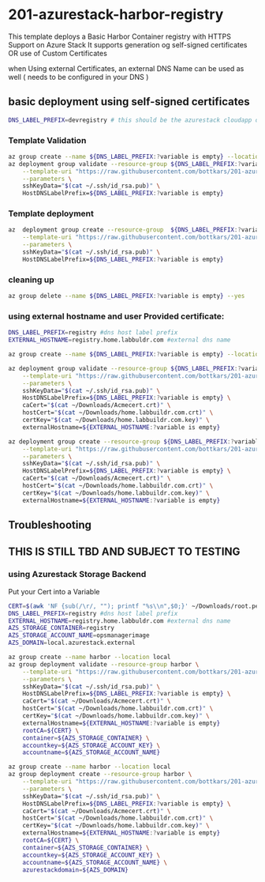 # 201-azurestack-harbor-registry

This template deploys a Basic Harbor Container registry with HTTPS Support on Azure Stack
It supports generation og self-signed certificates OR use of Custom Certificates

when Using external Certificates, an external DNS Name can be used as well ( needs to be configured in your DNS ) 


## basic deployment using self-signed certificates

```bash
DNS_LABEL_PREFIX=devregistry # this should be the azurestack cloudapp dns name , e.g. Harbor, Mandatory
```
### Template Validation
```bash
az group create --name ${DNS_LABEL_PREFIX:?variable is empty} --location local
az deployment group validate --resource-group ${DNS_LABEL_PREFIX:?variable is empty} \
    --template-uri "https://raw.githubusercontent.com/bottkars/201-azurestack-harbor-registry/master/azuredeploy.json" \
    --parameters \
    sshKeyData="$(cat ~/.ssh/id_rsa.pub)" \
    HostDNSLabelPrefix=${DNS_LABEL_PREFIX:?variable is empty}
```

### Template deployment

```bash
az  deployment group create --resource-group  ${DNS_LABEL_PREFIX:?variable is empty} \
    --template-uri "https://raw.githubusercontent.com/bottkars/201-azurestack-harbor-registry/master/azuredeploy.json" \
    --parameters \
    sshKeyData="$(cat ~/.ssh/id_rsa.pub)" \
    HostDNSLabelPrefix=${DNS_LABEL_PREFIX:?variable is empty}
```

### cleaning up
```bash
az group delete --name ${DNS_LABEL_PREFIX:?variable is empty} --yes
```


### using external hostname and user Provided certificate:
```bash
DNS_LABEL_PREFIX=registry #dns host label prefix 
EXTERNAL_HOSTNAME=registry.home.labbuldr.com #external dns name

az group create --name ${DNS_LABEL_PREFIX:?variable is empty} --location local

az deployment group validate --resource-group ${DNS_LABEL_PREFIX:?variable is empty}\
    --template-uri "https://raw.githubusercontent.com/bottkars/201-azurestack-harbor-registry/master/azuredeploy.json" \
    --parameters \
    sshKeyData="$(cat ~/.ssh/id_rsa.pub)" \
    HostDNSLabelPrefix=${DNS_LABEL_PREFIX:?variable is empty} \
    caCert="$(cat ~/Downloads/Acmecert.crt)" \
    hostCert="$(cat ~/Downloads/home.labbuildr.com.crt)" \
    certKey="$(cat ~/Downloads/home.labbuildr.com.key)" \
    externalHostname=${EXTERNAL_HOSTNAME:?variable is empty}
```

```bash
az deployment group create --resource-group ${DNS_LABEL_PREFIX:?variable is empty}\
    --template-uri "https://raw.githubusercontent.com/bottkars/201-azurestack-harbor-registry/master/azuredeploy.json" \
    --parameters \
    sshKeyData="$(cat ~/.ssh/id_rsa.pub)" \
    HostDNSLabelPrefix=${DNS_LABEL_PREFIX:?variable is empty} \
    caCert="$(cat ~/Downloads/Acmecert.crt)" \
    hostCert="$(cat ~/Downloads/home.labbuildr.com.crt)" \
    certKey="$(cat ~/Downloads/home.labbuildr.com.key)" \
    externalHostname=${EXTERNAL_HOSTNAME:?variable is empty}
```    
## Troubleshooting




## THIS IS STILL TBD AND SUBJECT TO TESTING


### using Azurestack Storage Backend

Put your Cert into a Variable

```bash
CERT=$(awk 'NF {sub(/\r/, ""); printf "%s\\n",$0;}' ~/Downloads/root.pem)
DNS_LABEL_PREFIX=registry #dns host label prefix 
EXTERNAL_HOSTNAME=registry.home.labbuldr.com #external dns name
AZS_STORAGE_CONTAINER=registry
AZS_STORAGE_ACCOUNT_NAME=opsmanagerimage
AZS_DOMAIN=local.azurestack.external
```

```bash
az group create --name harbor --location local
az group deployment validate --resource-group harbor \
    --template-uri "https://raw.githubusercontent.com/bottkars/201-azurestack-harbor-registry/master/azuredeploy.json" \
    --parameters \
    sshKeyData="$(cat ~/.ssh/id_rsa.pub)" \
    HostDNSLabelPrefix=${DNS_LABEL_PREFIX:?variable is empty} \
    caCert="$(cat ~/Downloads/Acmecert.crt)" \
    hostCert="$(cat ~/Downloads/home.labbuildr.com.crt)" \
    certKey="$(cat ~/Downloads/home.labbuildr.com.key)" \
    externalHostname=${EXTERNAL_HOSTNAME:?variable is empty}
    rootCA=${CERT} \
    container=${AZS_STORAGE_CONTAINER} \
    accountkey=${AZS_STORAGE_ACCOUNT_KEY} \
    accountname=${AZS_STORAGE_ACCOUNT_NAME}
```

```bash
az group create --name harbor --location local
az group deployment create --resource-group harbor \
    --template-uri "https://raw.githubusercontent.com/bottkars/201-azurestack-harbor-registry/master/azuredeploy.json" \
    --parameters \
    sshKeyData="$(cat ~/.ssh/id_rsa.pub)" \
    HostDNSLabelPrefix=${DNS_LABEL_PREFIX:?variable is empty} \
    caCert="$(cat ~/Downloads/Acmecert.crt)" \
    hostCert="$(cat ~/Downloads/home.labbuildr.com.crt)" \
    certKey="$(cat ~/Downloads/home.labbuildr.com.key)" \
    externalHostname=${EXTERNAL_HOSTNAME:?variable is empty}
    rootCA=${CERT} \
    container=${AZS_STORAGE_CONTAINER} \
    accountkey=${AZS_STORAGE_ACCOUNT_KEY} \
    accountname=${AZS_STORAGE_ACCOUNT_NAME} \
    azurestackdomain=${AZS_DOMAIN}
```

